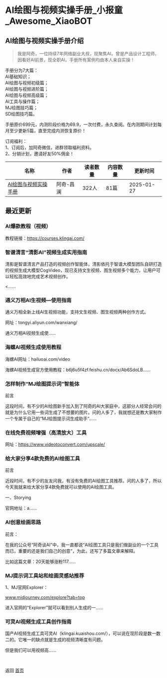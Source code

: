 # AI绘图与视频实操手册_小报童_Awesome_XiaoBOT

## AI绘图与视频实操手册介绍
> 我是阿奇，一位持续7年网络副业大叔，现聚焦AI。曾是产品设计工程师，因看好AI前景，现全职AI。手册所有案例均由本人亲自实操！    
    
手册分为7大篇：    
AI基础知识；    
AI绘图与视频初级篇；    
AI绘图与视频进阶篇；    
AI绘图与视频高级篇；    
AI工具与操作篇；    
MJ绘图技巧篇；    
SD绘图技巧篇。    
    
手册原价699元，内测阶段价格为69.9，一次付费，永久查阅。在内测期间计划每月至少更新5篇，直至完成内测恢复原价！    
    
订阅福利：    
1、订阅后，加阿奇微信，进群领取福利资料。    
2、分销计划，邀请好友50%佣金！  
  


|名称|作者|读者数量|内容数量|更新时间|
|---|---|---|---|---|
|[AI绘图与视频实操手册](https://xiaobot.net/p/aqai7688?refer=0b133df9-27dc-423b-8101-639049001c13)|阿奇-昌澜|322人|81篇|2025-01-27|

## 最近更新
### AI爆款教程（视频）

教程链接：https://courses.klingai.com/

### 智谱清言“清影AI”视频生成实用指南

清影是智谱清言产品打造的视频创作智能体，清影依托于智谱大模型团队自研打造的视频生成大模型CogVideo，现已支持文生视频、图生视频多个能力，让用户可以轻松高效地完成艺术视频创作。

<......

### 通义万相AI生视频—使用指南

通义万相全新上线Al生视频功能，支持文生视频、图生视频两种创作方式。

网址：tongyi.aliyun.com/wanxiang/

通义万相AI视频生成使......

### 海螺AI视频生成使用教程

海螺AI网址：hailuoai.com/video

海螺AI视频生成官方使用教程：b6j6u5f4zf.feishu.cn/docx/Ab6SdoLB......

### 怎样制作“MJ绘图提示词”智能体

前言

这段时间，有不少的AI绘图新手加入到了阿奇的AI大家庭中，这部分人经常会问的就是为什么它用一些词生成了不想要的图片。问的人多了，我就想还是教大家制作一个专属于自己的“MJ绘图提示词生成助手“......

### 在线免费视频增强（高清放大）工具

网址：https://www.videotoconvert.com/upscale/

### 给大家分享4款免费的AI绘图工具

前言

近段时间，有不少的友友问我，有没有免费的AI绘图工具推荐。问的人多了，所以今天我就来给大家分享4款免费就可以使用的AI绘图工具。

一、Storying

官网地址：a......

### AI创意绘画思路

前言：

在我的公众号“阿奇谈AI”中，我一直都说“AI绘图工具只是我们做副业的一个工具而已，重要的还是我们自己的创意”，为此，还写了多篇文章来解释。

比如这篇文章：20天能够涨粉117......

### MJ提示词工具站和绘画灵感站推荐

1、MJ官网Explorer：

www.midjourney.com/explore?tab=top

进入官网的“Explorer”就可以看到别人生成的一......

### 可灵AI视频生成工具创作指南

国产AI视频生成工具可灵AI（klingai.kuaishou.com/），可以说在现阶段是数一数二的。它唯一的缺点就是生成的视频清晰度有问题。

但是我们可以用视频高......


<a href="https://github.com/Reno9527/awesome-xiaobot" style="color: white; text-decoration: none;">awesome-xiaobot</a>

返回 [首页](../README.md)
